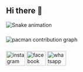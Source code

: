 ## Hi there 👋
<img src="https://raw.githubusercontent.com/mohammadrevaldy/mohammadrevaldy/output/snake.svg" alt="Snake animation" />

###

<picture>
  <source media="(prefers-color-scheme: dark)" srcset="https://raw.githubusercontent.com/mohammadrevaldy/mohammadrevaldy/output/pacman-contribution-graph-dark.svg">
  <source media="(prefers-color-scheme: light)" srcset="https://raw.githubusercontent.com/mohammadrevaldy/mohammadrevaldy/output/pacman-contribution-graph.svg">
  <img alt="pacman contribution graph" src="https://raw.githubusercontent.com/mohammadrevaldy/mohammadrevaldy/output/pacman-contribution-graph.svg">
</picture>

###

<div align="left">
  <img src="https://raw.githubusercontent.com/maurodesouza/profile-readme-generator/master/src/assets/icons/social/instagram/default.svg" width="52" height="40" alt="instagram logo"  />
  <img src="https://raw.githubusercontent.com/maurodesouza/profile-readme-generator/master/src/assets/icons/social/facebook/default.svg" width="52" height="40" alt="facebook logo"  />
  <img src="https://raw.githubusercontent.com/maurodesouza/profile-readme-generator/master/src/assets/icons/social/whatsapp/default.svg" width="52" height="40" alt="whatsapp logo"  />
</div>

###
<!--
**mohammadrevaldy/mohammadrevaldy** is a ✨ _special_ ✨ repository because its `README.md` (this file) appears on your GitHub profile.

Here are some ideas to get you started:

- 🔭 I’m currently working on ...
- 🌱 I’m currently learning ...
- 👯 I’m looking to collaborate on ...
- 🤔 I’m looking for help with ...
- 💬 Ask me about ...
- 📫 How to reach me: ...
- 😄 Pronouns: ...
- ⚡ Fun fact: ...
-->
